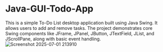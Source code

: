# Java-GUI-Todo-App
This is a simple To-Do List desktop application built using Java Swing. It allows users to add and remove tasks. The project demonstrates core Swing components like JFrame, JPanel, JButton, JTextField, JList, and JScrollPane, along with basic event handling.![Screenshot 2025-07-01 213910](https://github.com/user-attachments/assets/f65605be-2cca-43e4-8f91-ad972510692c)
